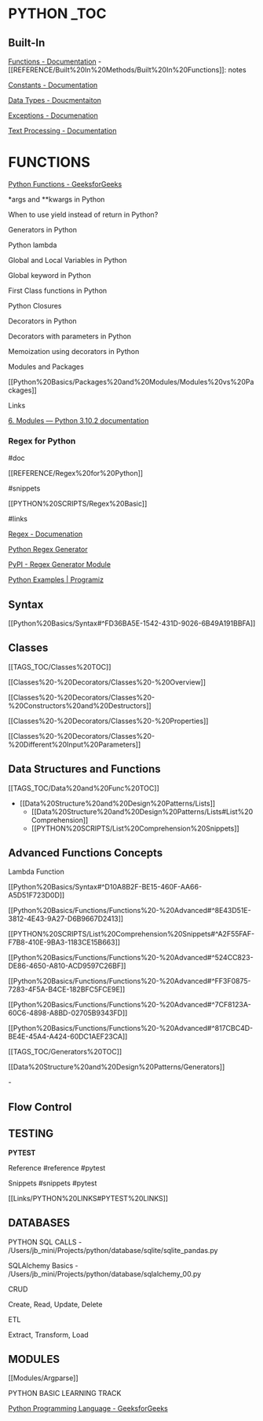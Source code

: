# PYTHON _TOC

## Built-In

[Functions - Documentation](https://docs.python.org/3/library/constants.html) - [[REFERENCE/Built%20In%20Methods/Built%20In%20Functions]]: notes

[Constants - Documentation](https://docs.python.org/3/library/constants.html)

[Data Types - Doucmentaiton](https://docs.python.org/3/library/stdtypes.html)

[Exceptions - Documenation](https://docs.python.org/3/library/stdtypes.html)

[Text Processing - Documentation](https://docs.python.org/3/library/text.html)

# FUNCTIONS

[Python Functions - GeeksforGeeks](https://www.geeksforgeeks.org/python-functions/?ref=lbp)

*args and **kwargs in Python

When to use yield instead of return in Python?

Generators in Python

Python lambda

Global and Local Variables in Python

Global keyword in Python

First Class functions in Python

Python Closures

Decorators in Python

Decorators with parameters in Python

Memoization using decorators in Python

Modules and Packages

   [[Python%20Basics/Packages%20and%20Modules/Modules%20vs%20Packages]]

   Links

[6. Modules — Python 3.10.2 documentation](https://docs.python.org/3/tutorial/modules.html)

### Regex for Python

   \#doc

   [[REFERENCE/Regex%20for%20Python]]

   \#snippets

   [[PYTHON%20SCRIPTS/Regex%20Basic]]

   \#links

   [Regex - Documenation](https://docs.python.org/3/library/re.html)

   [Python Regex Generator](https://pythex.org/)

   [PyPI - Regex Generator Module](https://pypi.org/project/regex-generator-lib/)

[Python Examples | Programiz](https://www.programiz.com/python-programming/examples)

## Syntax

[[Python%20Basics/Syntax#^FD36BA5E-1542-431D-9026-6B49A191BBFA]]

## Classes

[[TAGS_TOC/Classes%20TOC]]

[[Classes%20-%20Decorators/Classes%20-%20Overview]]

   [[Classes%20-%20Decorators/Classes%20-%20Constructors%20and%20Destructors]]

   [[Classes%20-%20Decorators/Classes%20-%20Properties]]

[[Classes%20-%20Decorators/Classes%20-%20Different%20Input%20Parameters]]

## Data Structures and Functions

[[TAGS_TOC/Data%20and%20Func%20TOC]]

   - [[Data%20Structure%20and%20Design%20Patterns/Lists]]
      - [[Data%20Structure%20and%20Design%20Patterns/Lists#List%20Comprehension]]
      - [[PYTHON%20SCRIPTS/List%20Comprehension%20Snippets]]

## Advanced Functions Concepts

Lambda Function

   [[Python%20Basics/Syntax#^D10A8B2F-BE15-460F-AA66-A5D51F723D0D]]

   [[Python%20Basics/Functions/Functions%20-%20Advanced#^8E43D51E-3812-4E43-9A27-D6B9667D2413]]

   [[PYTHON%20SCRIPTS/List%20Comprehension%20Snippets#^A2F55FAF-F7B8-410E-9BA3-1183CE15B663]]

   [[Python%20Basics/Functions/Functions%20-%20Advanced#^524CC823-DE86-4650-A810-ACD9597C26BF]]

   [[Python%20Basics/Functions/Functions%20-%20Advanced#^FF3F0875-7283-4F5A-B4CE-182BFC5FCE9E]]

   [[Python%20Basics/Functions/Functions%20-%20Advanced#^7CF8123A-60C6-4898-A8BD-02705B9343FD]]

   [[Python%20Basics/Functions/Functions%20-%20Advanced#^817CBC4D-BE4E-45A4-A424-60DC1AEF23CA]]

[[TAGS_TOC/Generators%20TOC]]

[[Data%20Structure%20and%20Design%20Patterns/Generators]]

   \-

## Flow Control

## TESTING

**PYTEST**

   Reference #reference #pytest

   Snippets #snippets #pytest

   [[Links/PYTHON%20LINKS#PYTEST%20LINKS]]

## DATABASES

PYTHON SQL CALLS - /Users/jb_mini/Projects/python/database/sqlite/sqlite_pandas.py

SQLAlchemy Basics - /Users/jb_mini/Projects/python/database/sqlalchemy_00.py

CRUD

Create, Read, Update, Delete

ETL

Extract, Transform, Load

## MODULES

[[Modules/Argparse]]

PYTHON BASIC LEARNING TRACK

[Python Programming Language - GeeksforGeeks](https://www.geeksforgeeks.org/python-programming-language/?ref=shm)

